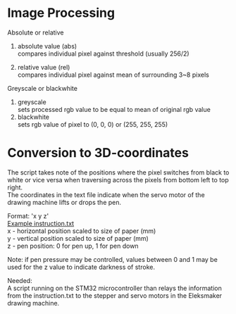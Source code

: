 # Image Processing

Absolute or relative  
1. absolute value (abs)  
compares individual pixel against threshold (usually 256/2) 
  
2. relative value (rel)  
compares individual pixel against mean of surrounding 3~8 pixels  
  
Greyscale or blackwhite  
1. greyscale  
sets processed rgb value to be equal to mean of original rgb value  
2. blackwhite  
sets rgb value of pixel to (0, 0, 0) or (255, 255, 255)  
  
# Conversion to 3D-coordinates

The script takes note of the positions where the pixel switches from black to white or vice versa when traversing across the pixels from bottom left to top right.  
The coordinates in the text file indicate when the servo motor of the drawing machine lifts or drops the pen.  
  
Format: 'x y z'  
[Example instruction.txt](https://github.com/Andrew-Gan/frm-45/blob/master/Image_Processing/instruction.txt)    
x - horizontal position scaled to size of paper (mm)  
y - vertical position scaled to size of paper (mm)  
z - pen position: 0 for pen up, 1 for pen down  
  
Note: if pen pressure may be controlled, values between 0 and 1 may be used for the z value to indicate darkness of stroke.  
  
Needed:  
A script running on the STM32 microcontroller than relays the information from the instruction.txt to the stepper and servo motors in the Eleksmaker drawing machine.  